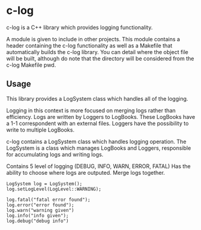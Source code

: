 # c-log

c-log is a C++ library which provides logging functionality.

A module is given to include in other projects.
This module contains a header containing the c-log functionality as well as a Makefile that automatically builds the c-log library. You can detail where the object file will be built, although do note that the directory will be considered from the c-log Makefile pwd.

## Usage

This library provides a LogSystem class which handles all of the logging.

Logging in this context is more focused on merging logs rather than efficiency.
Logs are written by Loggers to LogBooks. These LogBooks have a 1-1 correspondent with an external files. Loggers have the possibility to write to multiple LogBooks.

c-log contains a LogSystem class which handles logging operation.
The LogSystem is a class which manages LogBooks and Loggers, responsible for accumulating logs and writing logs.

Contains 5 level of logging (DEBUG, INFO, WARN, ERROR, FATAL)
Has the ability to choose where logs are outputed.
Merge logs together.

```
LogSystem log = LogSystem();
log.setLogLevel(LogLevel::WARNING);

log.fatal("fatal error found");
log.error("error found");
log.warn("warning given")
log.info("info given");
log.debug("debug info")
```
